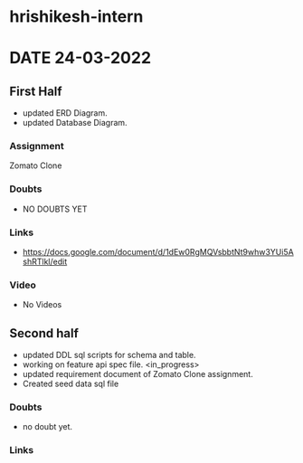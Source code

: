 # hrishikesh-intern

# DATE 24-03-2022

## First Half

- updated ERD Diagram. <Completed>
- updated Database Diagram. <Completed>

### Assignment 

Zomato Clone

### Doubts

- NO DOUBTS YET

### Links

- https://docs.google.com/document/d/1dEw0RgMQVsbbtNt9whw3YUi5AshRTlkl/edit


### Video

- No Videos

## Second half

- updated DDL sql scripts for schema and table. <Completed>
- working on feature api spec file. <in_progress>
- updated requirement document of Zomato Clone assignment. <Completed>
- Created seed data sql file <Completed>


### Doubts

- no doubt yet.

### Links

